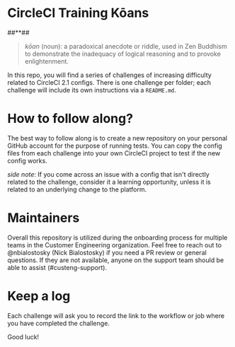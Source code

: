 # CircleCI Training Kōans
##**##

> _kōan_ (noun): a paradoxical anecdote or riddle, used in Zen Buddhism to demonstrate the inadequacy of logical reasoning and to provoke enlightenment.

In this repo, you will find a series of challenges of increasing difficulty related to CircleCI 2.1 configs. There is one challenge per folder; each challenge will include its own instructions via a `README.md`.

# How to follow along?

The best way to follow along is to create a new repository on your personal GitHub account for the purpose of running tests. You can copy the config files from each challenge into your own CircleCI project to test if the new config works.

_side note_: If you come across an issue with a config that isn't directly related to the challenge, consider it a learning opportunity, unless it is related to an underlying change to the platform.

# Maintainers

Overall this repository is utilized during the onboarding process for multiple teams in the Customer Engineering organization. Feel free to reach out to @nbialostosky (Nick Bialostosky) if you need a PR review or general questions. If they are not available, anyone on the support team should be able to assist (#custeng-support).

# Keep a log

Each challenge will ask you to record the link to the workflow or job where you have completed the challenge.

Good luck!
